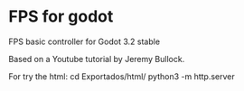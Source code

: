 # FPS for godot

FPS basic controller for Godot 3.2 stable

Based on a Youtube tutorial by Jeremy Bullock.

For try the html:
cd Exportados/html/
python3 -m http.server

